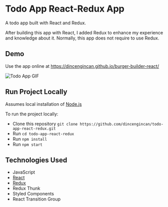 # Todo App React-Redux App
A todo app built with React and Redux.

After building this app with React, I added Redux to enhance my experience and knowledge about it. Normally, this app does not require to use Redux.  

## Demo

Use the app online at https://dincengincan.github.io/burger-builder-react/

![Todo App GIF](demo/burger-builder.gif) 

## Run Project Locally

Assumes local installation of [Node.js](https://nodejs.org)

To run the project locally:

* Clone this repository `git clone https://github.com/dincengincan/todo-app-react-redux.git`
* Run `cd todo-app-react-redux`
* Run `npm install`
* Run `npm start` 

## Technologies Used
* JavaScript
* [React](https://reactjs.org/)
* [Redux](https://redux.js.org/)
* Redux Thunk
* Styled Components
* React Transition Group






